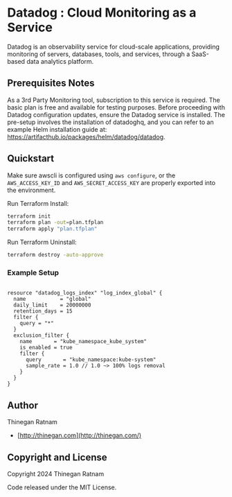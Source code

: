 # Datadog : Cloud Monitoring as a Service
Datadog is an observability service for cloud-scale applications, providing monitoring of servers, databases, tools, and services, through a SaaS-based data analytics platform.

## Prerequisites Notes
As a 3rd Party Monitoring tool, subscription to this service is required. The basic plan is free and available for testing purposes.
Before proceeding with Datadog configuration updates, ensure the Datadog service is installed. The pre-setup involves the installation of datadoghq, and you can refer to an example Helm installation guide at: https://artifacthub.io/packages/helm/datadog/datadog.

## Quickstart
Make sure awscli is configured using `aws configure`, or the `AWS_ACCESS_KEY_ID` and `AWS_SECRET_ACCESS_KEY` are properly exported into the environment.

Run Terraform Install:

```bash
terraform init
terraform plan -out=plan.tfplan
terraform apply "plan.tfplan"
```

Run Terraform Uninstall:

```bash
terraform destroy -auto-approve
```

### Example Setup

```hcl

resource "datadog_logs_index" "log_index_global" {
  name           = "global"
  daily_limit    = 20000000
  retention_days = 15
  filter {
    query = "*"
  }
  exclusion_filter {
    name       = "kube_namespace_kube_system"
    is_enabled = true
    filter {
      query       = "kube_namespace:kube-system"
      sample_rate = 1.0 // 1.0 ~> 100% logs removal
    }
  }
}
```

## Author

Thinegan Ratnam
 - [http://thinegan.com](http://thinegan.com/)

## Copyright and License

Copyright 2024 Thinegan Ratnam

Code released under the MIT License.